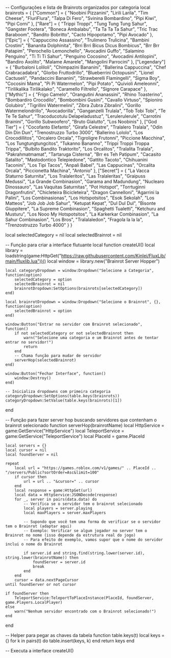 -- Configurações e lista de Brainrots organizados por categoria
local brainrots = {
    ["Common"] = {
        "Noobini Pizzanini", "Lirili Larila", "Tim Cheese", "FluriFlura", "Talpa Di Fero",
        "Svinina Bombardino", "Pipi Kiwi", "Pipi Corni"
    },
    ["Rare"] = {
        "Trippi Troppi", "Tung Tung Tung Sahur", "Gangster Footera", "Boneca Ambalabu",
        "Ta Ta Ta Ta Sahur", "Tric Trac Baraboom", "Bandito Bobritto", "Cacto Hipopotamo", "Pipi Avocado"
    },
    ["Epic"] = {
        "Cappuccino Assassino", "Trulimero Trulicina", "Bambini Crostini", "Bananita Dolphinita",
        "Brri Brri Bicus Dicus Bombicus", "Brr Brr Patapim", "Perochello Lemonchello",
        "Avocadini Guffo", "Salamino Penguino", "Ti Ti Ti Sahur", "Penguino Cocosino", 
        "Avocadini Antilopini", "Bandiro Axolito", "Malame Amarele", "Mangolini Parrocini"
    },
    ["Legendary"] = {
        "Burbaloni Loliloli", "Chimpazini Bananini", "Ballerina Cappuccina", "Chef Crabracadabra",
        "Glorbo Fruttodrillo", "Blueberrini Octopusini", "Lionel Cactuseli", "Pandaccini Bananini",
        "Strawberelli Flamingelli", "Sigma Boy", "Cocosini Mama", "Pi Pi Watermelon", "Pipi Potato",
        "Quivioli Ameleonni", "Tirilikalika Tirilikalako", "Caramello Filtrello", "Signore Carapace"
    },
    ["Mythic"] = {
        "Frigo Camelo", "Orangutini Ananassini", "Rhino Toasterino", "Bombardiro Crocodilo",
        "Bombombini Gusini", "Cavallo Virtuso", "Spioniro Golubiro", "Tigrillini Watermelini",
        "Zibra Zubra Zibralini", "Gorillo Watermelondrillo", "Avocadorilla", "Ganganzelli Trulala",
        "Tob Tobi Tobi", "Te Te Te Sahur", "Tracoducotulu Delapeladustuz", "Lerulerulerule",
        "Carrotini Brainini", "Gorillo Subwoofero", "Bruto Gialutto", "Los Noobinis"
    },
    ["God Tier"] = {
        "Cocofanto Elefanto", "Girafa Celestre", "Tralalero Tralala", "Odin Din Din Dun",
        "Trenostruzzo Turbo 3000", "Ballerino Lololo", "Los Crocodillitos", "Orcalero Orcala",
        "Tigroligre Frutonni", "Piccione Macchina", "Los Tungtungtungcitos", "Tukanno Bananno",
        "Trippi Troppi Troppa Trippa", "Bulbito Bandito Traktorito", "Los Orcalitos",
        "Tralalita Tralala", "Pakrahmatmamat", "Tartaruga Cisterna", "Brr es Teh Patipum",
        "Cacasito Satalito", "Mastodontico Telepiedone", "Gattito Tacoto", "Chihuanini Taconini",
        "Los Tipi Tacos", "Anpali Babel", "Las Cappucinas", "Orcalita Orcala",
        "Piccionetta Machina", "Antonio"
    },
    ["Secret"] = {
        "La Vacca Staturno Saturnita", "Los Tralaleritos", "Las Tralaleritas", "Graipuss Medussi",
        "La Grande Combinasion", "Garama and Madundung", "Nuclearo Dinossauro", "Las Vaquitas Saturnitas",
        "Pot Hotspot", "Torrtuginni Dragonfrutini", "Chicleteira Bicicleteira", "Dragon Cannelloni",
        "Agarrini la Palini", "Los Combinasionas", "Los Hotspotsitos", "Esok Sekolah", "Los Matteos",
        "Job Job Job Sahur", "Ketupat Kepat", "Dul Dul Dul", "Bisonte Giuppitere", "La Supreme Combinasion",
        "Spaghetti Tualetti", "Ketchuru and Musturu", "Los Nooo My Hotspotsitos", "La Karkerkar Combinasion",
        "La Sahur Combinasion", "Los Bros", "Tralalaledon", "Fragola la la la", "Trenzostruzzo Turbo 4000"
    }
}

local selectedCategory = nil
local selectedBrainrot = nil

-- Função para criar a interface flutuante
local function createUI()
    local library = loadstring(game:HttpGet("https://raw.githubusercontent.com/Kinlei/FluxLib/main/fluxlib.lua"))()
    local window = library.new("Brainrot Server Hopper")

    local categoryDropdown = window:Dropdown("Selecione a Categoria", function(option)
        selectedCategory = option
        selectedBrainrot = nil
        brainrotDropdown:SetOptions(brainrots[selectedCategory])
    end)

    local brainrotDropdown = window:Dropdown("Selecione o Brainrot", {}, function(option)
        selectedBrainrot = option
    end)

    window:Button("Entrar no servidor com Brainrot selecionado", function()
        if not selectedCategory or not selectedBrainrot then
            warn("Selecione uma categoria e um Brainrot antes de tentar entrar no servidor!")
            return
        end
        -- Chama função para mudar de servidor
        serverHop(selectedBrainrot)
    end)

    window:Button("Fechar Interface", function()
        window:Destroy()
    end)

    -- Inicializa dropdowns com primeira categoria
    categoryDropdown:SetOptions(table.keys(brainrots))
    categoryDropdown:SetValue(table.keys(brainrots)[1])
end

-- Função para fazer server hop buscando servidores que contenham o brainrot selecionado
function serverHop(brainrotName)
    local HttpService = game:GetService("HttpService")
    local TeleportService = game:GetService("TeleportService")
    local PlaceId = game.PlaceId

    local servers = {}
    local cursor = nil
    local foundServer = nil

    repeat
        local url = "https://games.roblox.com/v1/games/" .. PlaceId .. "/servers/Public?sortOrder=Asc&limit=100"
        if cursor then
            url = url .. "&cursor=" .. cursor
        end
        local response = game:HttpGet(url)
        local data = HttpService:JSONDecode(response)
        for _, server in pairs(data.data) do
            -- Verifica se o servidor tem o brainrot selecionado
            local players = server.playing
            local maxPlayers = server.maxPlayers

            -- Supondo que você tem uma forma de verificar se o servidor tem o Brainrot (adaptar aqui)
            -- Exemplo: Verificar se algum jogador no server tem o Brainrot no nome (isso depende da estrutura real do jogo)
            -- Para efeito de exemplo, vamos supor que o nome do servidor inclui o nome do Brainrot

            if server.id and string.find(string.lower(server.id), string.lower(brainrotName)) then
                foundServer = server.id
                break
            end
        end
        cursor = data.nextPageCursor
    until foundServer or not cursor

    if foundServer then
        TeleportService:TeleportToPlaceInstance(PlaceId, foundServer, game.Players.LocalPlayer)
    else
        warn("Nenhum servidor encontrado com o Brainrot selecionado!")
    end
end

-- Helper para pegar as chaves da tabela
function table.keys(t)
    local keys = {}
    for k in pairs(t) do
        table.insert(keys, k)
    end
    return keys
end

-- Executa a interface
createUI()

